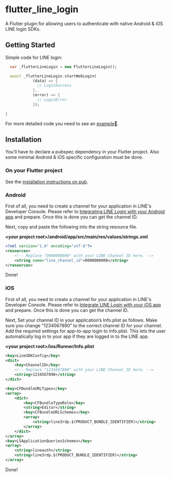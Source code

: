 # flutter_line_login

A Flutter plugin for allowing users to authenticate with native Android & iOS LINE login SDKs.

## Getting Started

Simple code for LINE login:

```dart
  var _flutterLineLogin = new FlutterLineLogin();

  await _flutterLineLogin.startWebLogin(
            (data) => {
              // LoginSuccess              
            },
            (error) => {
              // LoginError
            });

}

```

For more detailed code you need to see an [example](https://github.com/granoeste/flutter_line_login/tree/master/example).

## Installation

You'll have to declare a pubspec dependency in your Flutter project. Also some minimal Android & iOS specific configuration must be done.

### On your Flutter project

See the [installation instructions on pub](https://pub.dartlang.org/packages/flutter_line_login#-installing-tab-).

### Android

First of all, you need to create a channel for your application in LINE's Developer Console.
Please refer to [Integrating LINE Login with your Android app](https://developers.line.me/en/docs/line-login/android/integrate-line-login/) and prepare.
Once this is done you can get the channel ID.

Next, copy and paste the following into the string resource file.

**\<your project root\>/android/app/src/main/res/values/strings.xml**

```xml
<?xml version="1.0" encoding="utf-8"?>
<resources>
    <!-- Replace "0000000000" with your LINE Channel ID here. -->
    <string name="line_channel_id">0000000000</string>
</resources>
```

Done!

### iOS

First of all, you need to create a channel for your application in LINE's Developer Console.
Please refer to [Integrate LINE Login with your iOS app](https://developers.line.me/en/docs/line-login/ios/integrate-line-login/) and prepare.
Once this is done you can get the channel ID.

Next, Set your channel ID in your application’s Info.plist as follows. Make sure you change “1234567890” to the correct channel ID for your channel. Add the required settings for app-to-app login to Info.plist. This lets the user automatically log in to your app if they are logged in to the LINE app.

**\<your project root\>/ios/Runner/Info.plist**

```xml
<key>LineSDKConfig</key>
<dict>
    <key>ChannelID</key>
    <!-- Replace "1234567890" with your LINE Channel ID here. -->
    <string>1234567890</string>
</dict>

<key>CFBundleURLTypes</key>
<array>
    <dict>
        <key>CFBundleTypeRole</key>
        <string>Editor</string>
        <key>CFBundleURLSchemes</key>
        <array>
            <string>line3rdp.$(PRODUCT_BUNDLE_IDENTIFIER)</string>
        </array>
    </dict>
</array>
<key>LSApplicationQueriesSchemes</key>
<array>
    <string>lineauth</string>
    <string>line3rdp.$(PRODUCT_BUNDLE_IDENTIFIER)</string>
</array>
```

Done!